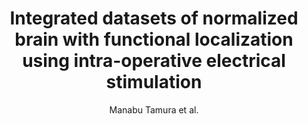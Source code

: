 ---
cat: gaia
subcat: architecture
bestof: false
author: Manabu Tamura et al.
title: Integrated datasets of normalized brain with functional localization using intra-operative electrical stimulation
journal: International Journal of Computer Assisted Radiology and Surgery
year: 2019
type: article
url: https -//doi.org/10.1007/s11548-019-01957-7
doi: 10.1007/s11548-019-01957-7
---
